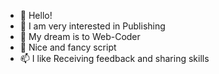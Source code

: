 - 👋 Hello!
- 👀 I am very interested in Publishing
- 🌱 My dream is to Web-Coder
- 💞️ Nice and fancy script
- 📫 I like Receiving feedback and sharing skills

<!---
seokham/seokham is a ✨ special ✨ repository because its `README.md` (this file) appears on your GitHub profile.
You can click the Preview link to take a look at your changes.
--->

